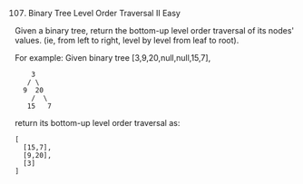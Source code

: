 107. Binary Tree Level Order Traversal II
Easy

Given a binary tree, return the bottom-up level order traversal of its nodes' values. (ie, from left to right, level by level from leaf to root).

For example:
Given binary tree [3,9,20,null,null,15,7],
```
    3
   / \
  9  20
    /  \
   15   7
```   
return its bottom-up level order traversal as:
```
[
  [15,7],
  [9,20],
  [3]
]
```